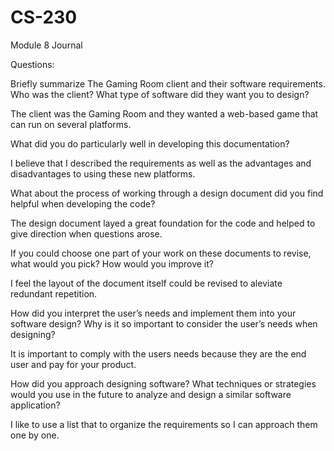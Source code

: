 # CS-230
Module 8 Journal

Questions:

Briefly summarize The Gaming Room client and their software requirements. Who was the client? What type of software did they want you to design?

  The client was the Gaming Room and they wanted a web-based game that can run on several platforms.

What did you do particularly well in developing this documentation?

  I believe that I described the requirements as well as the advantages and disadvantages to using these new platforms.
  
What about the process of working through a design document did you find helpful when developing the code?

  The design document layed a great foundation for the code and helped to give direction when questions arose.

If you could choose one part of your work on these documents to revise, what would you pick? How would you improve it?

  I feel the layout of the document itself could be revised to aleviate redundant repetition.

How did you interpret the user’s needs and implement them into your software design? Why is it so important to consider the user’s needs when designing?

  It is important to comply with the users needs because they are the end user and pay for your product.

How did you approach designing software? What techniques or strategies would you use in the future to analyze and design a similar software application?

  I like to use a list that to organize the requirements so I can approach them one by one.

